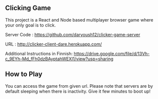 ## Clicking Game

This project is a React and Node based multiplayer browser game where your only goal is to click.

Server Code : https://github.com/daryoush12/clicker-game-server

URL : http://clicker-client-dare.herokuapp.com/

Additional Instructions in Finnish: https://drive.google.com/file/d/13Vh-c_9EYh-Md_fFh0dzBAyptahWEXl1/view?usp=sharing

## How to Play

You can access the game from given url. Please note that servers are by default sleeping when there is inactivity. Give it few minutes to boot up!





